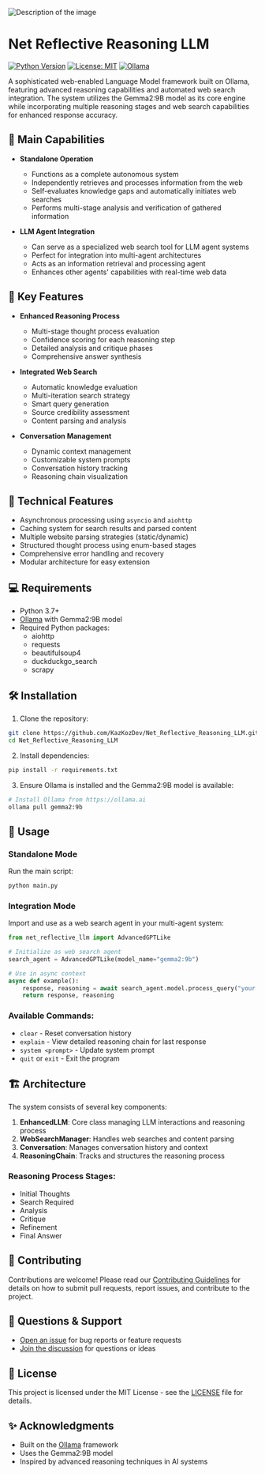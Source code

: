 ![Description of the image](https://github.com/KazKozDev/Net_Reflective_Reasoning_LLM/blob/main/path_to_image/Net.jpg)

# Net Reflective Reasoning LLM

[![Python Version](https://img.shields.io/badge/python-3.7%2B-blue)](https://www.python.org)
[![License: MIT](https://img.shields.io/badge/License-MIT-yellow.svg)](https://opensource.org/licenses/MIT)
[![Ollama](https://img.shields.io/badge/Ollama-Gemma2%3A9B-green)](https://ollama.ai)

A sophisticated web-enabled Language Model framework built on Ollama, featuring advanced reasoning capabilities and automated web search integration. The system utilizes the Gemma2:9B model as its core engine while incorporating multiple reasoning stages and web search capabilities for enhanced response accuracy.

## 🎯 Main Capabilities

- **Standalone Operation**
  - Functions as a complete autonomous system
  - Independently retrieves and processes information from the web
  - Self-evaluates knowledge gaps and automatically initiates web searches
  - Performs multi-stage analysis and verification of gathered information

- **LLM Agent Integration**
  - Can serve as a specialized web search tool for LLM agent systems
  - Perfect for integration into multi-agent architectures
  - Acts as an information retrieval and processing agent
  - Enhances other agents' capabilities with real-time web data

## 🌟 Key Features

- **Enhanced Reasoning Process**
  - Multi-stage thought process evaluation
  - Confidence scoring for each reasoning step
  - Detailed analysis and critique phases
  - Comprehensive answer synthesis

- **Integrated Web Search**
  - Automatic knowledge evaluation
  - Multi-iteration search strategy
  - Smart query generation
  - Source credibility assessment
  - Content parsing and analysis

- **Conversation Management**
  - Dynamic context management
  - Customizable system prompts
  - Conversation history tracking
  - Reasoning chain visualization

## 🚀 Technical Features

- Asynchronous processing using `asyncio` and `aiohttp`
- Caching system for search results and parsed content
- Multiple website parsing strategies (static/dynamic)
- Structured thought process using enum-based stages
- Comprehensive error handling and recovery
- Modular architecture for easy extension

## 💻 Requirements

- Python 3.7+
- [Ollama](https://ollama.ai) with Gemma2:9B model
- Required Python packages:
  - aiohttp
  - requests
  - beautifulsoup4
  - duckduckgo_search
  - scrapy

## 🛠️ Installation

1. Clone the repository:
```bash
git clone https://github.com/KazKozDev/Net_Reflective_Reasoning_LLM.git
cd Net_Reflective_Reasoning_LLM
```

2. Install dependencies:
```bash
pip install -r requirements.txt
```

3. Ensure Ollama is installed and the Gemma2:9B model is available:
```bash
# Install Ollama from https://ollama.ai
ollama pull gemma2:9b
```

## 🚀 Usage

### Standalone Mode
Run the main script:
```bash
python main.py
```

### Integration Mode
Import and use as a web search agent in your multi-agent system:
```python
from net_reflective_llm import AdvancedGPTLike

# Initialize as web search agent
search_agent = AdvancedGPTLike(model_name="gemma2:9b")

# Use in async context
async def example():
    response, reasoning = await search_agent.model.process_query("your query here")
    return response, reasoning
```

### Available Commands:
- `clear` - Reset conversation history
- `explain` - View detailed reasoning chain for last response
- `system <prompt>` - Update system prompt
- `quit` or `exit` - Exit the program

## 🏗️ Architecture

The system consists of several key components:

1. **EnhancedLLM**: Core class managing LLM interactions and reasoning process
2. **WebSearchManager**: Handles web searches and content parsing
3. **Conversation**: Manages conversation history and context
4. **ReasoningChain**: Tracks and structures the reasoning process

### Reasoning Process Stages:
- Initial Thoughts
- Search Required
- Analysis
- Critique
- Refinement
- Final Answer

## 🤝 Contributing

Contributions are welcome! Please read our [Contributing Guidelines](CONTRIBUTING.md) for details on how to submit pull requests, report issues, and contribute to the project.

## 💬 Questions & Support

- [Open an issue](https://github.com/KazKozDev/Net_Reflective_Reasoning_LLM/issues/new) for bug reports or feature requests
- [Join the discussion](https://github.com/KazKozDev/Net_Reflective_Reasoning_LLM/discussions) for questions or ideas

## 📝 License

This project is licensed under the MIT License - see the [LICENSE](LICENSE) file for details.

## ✨ Acknowledgments

- Built on the [Ollama](https://ollama.ai) framework
- Uses the Gemma2:9B model
- Inspired by advanced reasoning techniques in AI systems
